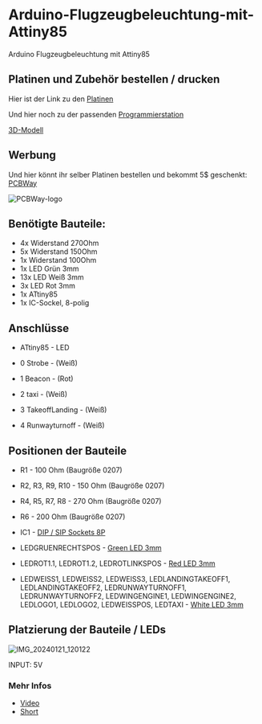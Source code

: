 # Arduino-Flugzeugbeleuchtung-mit-Attiny85
Arduino Flugzeugbeleuchtung mit Attiny85

## Platinen und Zubehör bestellen / drucken
Hier ist der Link zu den [Platinen](https://www.pcbway.com/project/shareproject/Arduino_Flugzeugbeleuchtung_mit_Attiny85_85801747.html)

Und hier noch zu der passenden [Programmierstation](https://www.pcbway.com/project/shareproject/Arduino_Programmierstation_Atmega328_Attiny85_442d283b.html)

[3D-Modell](https://www.printables.com/de/model/731749-arduino-flugzeugbeleuchtung-mit-attiny85)


## Werbung

Und hier könnt ihr selber Platinen bestellen und bekommt 5$ geschenkt: [PCBWay](https://pcbway.com/g/Bm3OZF)

![PCBWay-logo](https://github.com/Linu-Tec/Arduino-Flugzeugbeleuchtung-mit-Attiny85/assets/70856050/f9591483-f21d-43ff-ad13-56f694e104a1)


## Benötigte Bauteile:
- 4x Widerstand 270Ohm
- 5x Widerstand 150Ohm
- 1x Widerstand 100Ohm
- 1x LED Grün 3mm
- 13x LED Weiß 3mm
- 3x LED Rot 3mm
- 1x ATtiny85
- 1x IC-Sockel, 8-polig



## Anschlüsse

- ATtiny85 - LED

- 0	Strobe - (Weiß)

- 1	Beacon - (Rot)

- 2	taxi - (Weiß)

- 3	TakeoffLanding - (Weiß)

- 4	Runwayturnoff - (Weiß)

## Positionen der Bauteile 

- R1 - 100 Ohm (Baugröße 0207)
- R2, R3, R9, R10 - 150 Ohm (Baugröße 0207)
- R4, R5, R7, R8 - 270 Ohm (Baugröße 0207)
- R6 - 200 Ohm (Baugröße 0207)

- IC1 - [DIP / SIP Sockets 8P](https://mou.sr/3D2lK8w)

- LEDGRUENRECHTSPOS - [Green LED 3mm](https://mou.sr/4e0Mw0y)
- LEDROT1.1, LEDROT1.2, LEDROTLINKSPOS - [Red LED 3mm](https://mou.sr/4e1yV9d)
- LEDWEISS1, LEDWEISS2, LEDWEISS3, LEDLANDINGTAKEOFF1, LEDLANDINGTAKEOFF2, LEDRUNWAYTURNOFF1, LEDRUNWAYTURNOFF2, LEDWINGENGINE1, LEDWINGENGINE2, LEDLOGO1, LEDLOGO2, LEDWEISSPOS, LEDTAXI - [White LED 3mm](https://mou.sr/4dTjShu)


## Platzierung der Bauteile / LEDs
![IMG_20240121_120122](https://github.com/Linu-Tec/Arduino-Flugzeugbeleuchtung-mit-Attiny85/assets/70856050/3a651bb8-5602-49a8-9e55-ddb3e097bd0c)



INPUT: 5V


### Mehr Infos
- [Video](https://youtu.be/4fTGMJ3oj64)
- [Short](https://youtube.com/shorts/B40T0jMOuBQ?si=_se3UUYKd5Af27QL)
